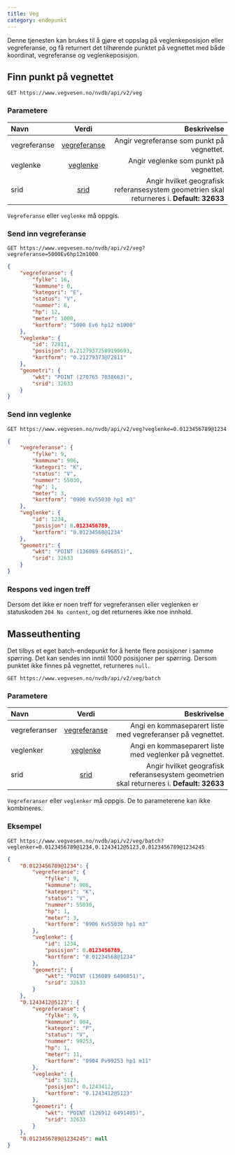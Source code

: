```yaml
---
title: Veg
category: endepunkt
---
```


Denne tjenesten kan brukes til å gjøre et oppslag på veglenkeposisjon eller vegreferanse, og få returnert det tilhørende punktet på vegnettet med både koordinat, vegreferanse og veglenkeposisjon.

## Finn punkt på vegnettet

```
GET https://www.vegvesen.no/nvdb/api/v2/veg
```


### Parametere

| Navn | Verdi | Beskrivelse |
|:--------|:-------:|--------:|
vegreferanse | [vegreferanse](verdi/vegreferanse) | Angir vegreferanse som punkt på vegnettet. |
veglenke | [veglenke](/verdi/veglenke) | Angir veglenke som punkt på vegnettet. |
srid |  [srid](/verdi/geometri) | Angir hvilket geografisk referansesystem geometrien skal returneres i.  **Default: 32633** |

`Vegreferanse` eller `veglenke` må oppgis.

### Send inn vegreferanse

```
GET https://www.vegvesen.no/nvdb/api/v2/veg?vegreferanse=5000Ev6hp12m1000
```


```json
{
    "vegreferanse": {
        "fylke": 16,
        "kommune": 0,
        "kategori": "E",
        "status": "V",
        "nummer": 6,
        "hp": 12,
        "meter": 1000,
        "kortform": "5000 Ev6 hp12 m1000"
    },
    "veglenke": {
        "id": 72811,
        "posisjon": 0.21279372589190693,
        "kortform": "0.21279373@72811"
    },
    "geometri": {
        "wkt": "POINT (270765 7038663)",
        "srid": 32633
    }
}
```


### Send inn veglenke

```
GET https://www.vegvesen.no/nvdb/api/v2/veg?veglenke=0.0123456789@1234
```


```json
{
    "vegreferanse": {
        "fylke": 9,
        "kommune": 906,
        "kategori": "K",
        "status": "V",
        "nummer": 55030,
        "hp": 1,
        "meter": 3,
        "kortform": "0906 Kv55030 hp1 m3"
    },
    "veglenke": {
        "id": 1234,
        "posisjon": 0.0123456789,
        "kortform": "0.01234568@1234"
    },
    "geometri": {
        "wkt": "POINT (136089 6496851)",
        "srid": 32633
    }
}
```
### Respons ved ingen treff
Dersom det ikke er noen treff for vegreferansen eller veglenken er statuskoden `204 No content`, og det returneres ikke noe innhold.

## Masseuthenting

Det tilbys et eget batch-endepunkt for å hente flere posisjoner i samme spørring. Det kan sendes inn inntil 1000 posisjoner per spørring. Dersom punktet ikke finnes på vegnettet, returneres `null`.

```
GET https://www.vegvesen.no/nvdb/api/v2/veg/batch
```


### Parametere

| Navn | Verdi | Beskrivelse |
|:--------|:-------:|--------:|
vegreferanser | [vegreferanse](#/verdi/vegreferanse) | Angi en kommaseparert liste med vegreferanser på vegnettet. |  
veglenker | [veglenke](#/verdi/veglenke) | Angi en kommaseparert liste med veglenker på vegnettet. |  
srid |  [srid](#/verdi/geometri) | Angir hvilket geografisk referansesystem geometrien skal returneres i. **Default: 32633** |

`Vegreferanser` eller `veglenker` må oppgis. De to parameterene kan ikke kombineres.

### Eksempel

```
GET https://www.vegvesen.no/nvdb/api/v2/veg/batch?veglenker=0.0123456789@1234,0.1243412@5123,0.0123456789@1234245
```


```json
{
    "0.0123456789@1234": {
        "vegreferanse": {
            "fylke": 9,
            "kommune": 906,
            "kategori": "K",
            "status": "V",
            "nummer": 55030,
            "hp": 1,
            "meter": 3,
            "kortform": "0906 Kv55030 hp1 m3"
        },
        "veglenke": {
            "id": 1234,
            "posisjon": 0.0123456789,
            "kortform": "0.01234568@1234"
        },
        "geometri": {
            "wkt": "POINT (136089 6496851)",
            "srid": 32633
        }
    },
    "0.1243412@5123": {
        "vegreferanse": {
            "fylke": 9,
            "kommune": 904,
            "kategori": "P",
            "status": "V",
            "nummer": 99253,
            "hp": 1,
            "meter": 11,
            "kortform": "0904 Pv99253 hp1 m11"
        },
        "veglenke": {
            "id": 5123,
            "posisjon": 0.1243412,
            "kortform": "0.1243412@5123"
        },
        "geometri": {
            "wkt": "POINT (126912 6491405)",
            "srid": 32633
        }
    },
    "0.0123456789@1234245": null
}
```
